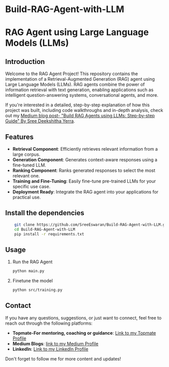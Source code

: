 # Build-RAG-Agent-with-LLM
# RAG Agent using Large Language Models (LLMs)

## Introduction

Welcome to the RAG Agent Project! This repository contains the implementation of a Retrieval-Augmented Generation (RAG) agent using Large Language Models (LLMs). RAG agents combine the power of information retrieval with text generation, enabling applications such as intelligent question-answering systems, conversational agents, and more.

If you're interested in a detailed, step-by-step explanation of how this project was built, including code walkthroughs and in-depth analysis, check out my [Medium blog post- "Build RAG Agents using LLMs: Step-by-step Guide" By Sree Deekshitha Yerra](https://blog.gopenai.com/building-rag-agents-using-llms-step-by-step-guide-dfe1bfe0bf54). 

## Features

- **Retrieval Component**: Efficiently retrieves relevant information from a large corpus.
- **Generation Component**: Generates context-aware responses using a fine-tuned LLM.
- **Ranking Component**: Ranks generated responses to select the most relevant one.
- **Training and Fine-Tuning**: Easily fine-tune pre-trained LLMs for your specific use case.
- **Deployment Ready**: Integrate the RAG agent into your applications for practical use.

## Install the dependencies

```bash
    git clone https://github.com/SreeEswaran/Build-RAG-Agent-with-LLM.git
    cd Build-RAG-Agent-with-LLM
    pip install -r requirements.txt
```

## Usage

1. Run the RAG Agent
   ```bash
   python main.py
   ```
2. Finetune the model
   ```bash
   python src/training.py
   ```

## Contact

If you have any questions, suggestions, or just want to connect, feel free to reach out through the following platforms:

- **Topmate-For mentoring, coaching or guidance**: [Link to my Topmate Profile](https://topmate.io/SreeEswaran)
- **Medium Blogs**: [link to my Medium Profile](https://www.medium.com/@SreeEswaran)
- **LinkedIn**: [Link to my LinkedIn Profile](https://www.linkedin.com/in/sree-deekshitha-yerra)

Don't forget to follow me for more content and updates!

